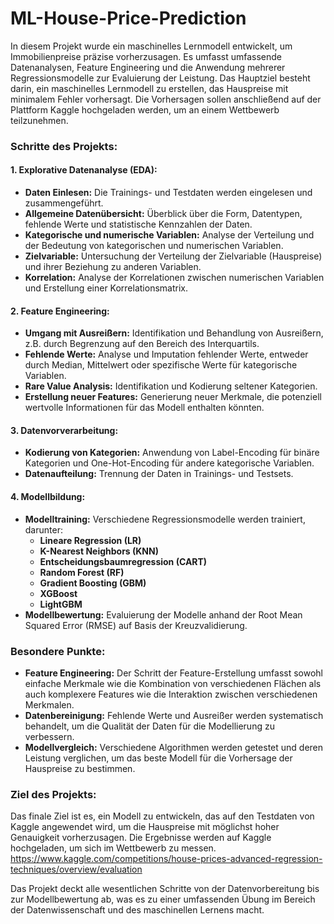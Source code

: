 # ML-House-Price-Prediction
In diesem Projekt wurde ein maschinelles Lernmodell entwickelt, um Immobilienpreise präzise vorherzusagen. Es umfasst umfassende Datenanalysen, Feature Engineering und die Anwendung mehrerer Regressionsmodelle zur Evaluierung der Leistung. 
Das Hauptziel besteht darin, ein maschinelles Lernmodell zu erstellen, das Hauspreise mit minimalem Fehler vorhersagt. Die Vorhersagen sollen anschließend auf der Plattform Kaggle hochgeladen werden, um an einem Wettbewerb teilzunehmen.


### Schritte des Projekts:

#### 1. **Explorative Datenanalyse (EDA):**
   - **Daten Einlesen:** Die Trainings- und Testdaten werden eingelesen und zusammengeführt.
   - **Allgemeine Datenübersicht:** Überblick über die Form, Datentypen, fehlende Werte und statistische Kennzahlen der Daten.
   - **Kategorische und numerische Variablen:** Analyse der Verteilung und der Bedeutung von kategorischen und numerischen Variablen.
   - **Zielvariable:** Untersuchung der Verteilung der Zielvariable (Hauspreise) und ihrer Beziehung zu anderen Variablen.
   - **Korrelation:** Analyse der Korrelationen zwischen numerischen Variablen und Erstellung einer Korrelationsmatrix.

#### 2. **Feature Engineering:**
   - **Umgang mit Ausreißern:** Identifikation und Behandlung von Ausreißern, z.B. durch Begrenzung auf den Bereich des Interquartils.
   - **Fehlende Werte:** Analyse und Imputation fehlender Werte, entweder durch Median, Mittelwert oder spezifische Werte für kategorische Variablen.
   - **Rare Value Analysis:** Identifikation und Kodierung seltener Kategorien.
   - **Erstellung neuer Features:** Generierung neuer Merkmale, die potenziell wertvolle Informationen für das Modell enthalten könnten.

#### 3. **Datenvorverarbeitung:**
   - **Kodierung von Kategorien:** Anwendung von Label-Encoding für binäre Kategorien und One-Hot-Encoding für andere kategorische Variablen.
   - **Datenaufteilung:** Trennung der Daten in Trainings- und Testsets.

#### 4. **Modellbildung:**
   - **Modelltraining:** Verschiedene Regressionsmodelle werden trainiert, darunter:
     - **Lineare Regression (LR)**
     - **K-Nearest Neighbors (KNN)**
     - **Entscheidungsbaumregression (CART)**
     - **Random Forest (RF)**
     - **Gradient Boosting (GBM)**
     - **XGBoost**
     - **LightGBM**
   - **Modellbewertung:** Evaluierung der Modelle anhand der Root Mean Squared Error (RMSE) auf Basis der Kreuzvalidierung.

### Besondere Punkte:

- **Feature Engineering:** Der Schritt der Feature-Erstellung umfasst sowohl einfache Merkmale wie die Kombination von verschiedenen Flächen als auch komplexere Features wie die Interaktion zwischen verschiedenen Merkmalen.
- **Datenbereinigung:** Fehlende Werte und Ausreißer werden systematisch behandelt, um die Qualität der Daten für die Modellierung zu verbessern.
- **Modellvergleich:** Verschiedene Algorithmen werden getestet und deren Leistung verglichen, um das beste Modell für die Vorhersage der Hauspreise zu bestimmen.

### Ziel des Projekts:

Das finale Ziel ist es, ein Modell zu entwickeln, das auf den Testdaten von Kaggle angewendet wird, um die Hauspreise mit möglichst hoher Genauigkeit vorherzusagen. Die Ergebnisse werden auf Kaggle hochgeladen, um sich im Wettbewerb zu messen.
https://www.kaggle.com/competitions/house-prices-advanced-regression-techniques/overview/evaluation

Das Projekt deckt alle wesentlichen Schritte von der Datenvorbereitung bis zur Modellbewertung ab, was es zu einer umfassenden Übung im Bereich der Datenwissenschaft und des maschinellen Lernens macht.
